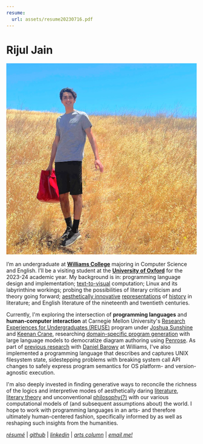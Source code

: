 ```yaml
---
resume:
  url: assets/resume20230716.pdf
---
```


# Rijul Jain

![Rijul Jain](assets/rijul-on-the-web.jpg) 

I’m an undergraduate at [**Williams College**](https://www.williams.edu/) majoring in Computer Science and English. I’ll be a visiting student at the [**University of Oxford**](https://www.exeter.ox.ac.uk/) for the 2023-24 academic year. My background is in: programming language design and implementation; [text-to-visual](https://github.com/rjainrjain/PixelPunk) computation; Linux and its labyrinthine workings; probing the possibilities of literary criticism and theory going forward; [aesthetically innovative](https://catalog.williams.edu/2223/engl/detail/?strm=1231&cn=318&crsid=021029&req_year=23) [representations](https://catalog.williams.edu/2223/engl/detail/?strm=1233&cn=483&crsid=018164&req_year=0) of [history](https://catalog.williams.edu/2122/engl/detail/?strm=1223&cn=402&crsid=020281&req_year=22) in literature; and English literature of the nineteenth and twentieth centuries.

Currently, I'm exploring the intersection of **programming languages** and **human-computer interaction** at Carnegie Mellon University's [Research Experiences for Undergraduates (REUSE)](https://www.cmu.edu/scs/s3d/reuse/) program under [Joshua Sunshine](https://www.cs.cmu.edu/~jssunshi/) and [Keenan Crane](https://www.cs.cmu.edu/~kmcrane/), researching [domain-specific program generation](assets/From_Prose_to_Programs_with_Penrose_REUSE_2023_Poster_Rijul_Jain.pdf) with large language models to democratize diagram authoring using [Penrose](https://penrose.cs.cmu.edu/). As part of [previous research](assets/bitfridge-poster.pdf) with [Daniel Barowy](http://www.cs.williams.edu/~dbarowy/) at Williams, I've also implemented a programming language that describes and captures UNIX filesystem state, sidestepping problems with breaking system call API changes to safely express program semantics for OS platform- and version-agnostic execution.

I'm also deeply invested in finding generative ways to reconcile the richness of the logics and interpretive modes of aesthetically daring [literature](https://www.ndbooks.com/book/the-rings-of-saturn/), [literary theory](https://thecharnelhouse.org/wp-content/uploads/2017/09/Fredric-Jameson-The-Antinomies-of-Realism-2015.pdf) and unconventional [philosophy](https://files.libcom.org/files/A%20Thousand%20Plateaus.pdf)[(?)](https://seansturm.files.wordpress.com/2012/06/benjamin-theses-on-the-philosophy-of-history.pdf) with our various computational models of (and subsequent assumptions about) the world. I hope to work with programming languages in an arts- and therefore ultimately human-centered fashion, specifically informed by as well as reshaping such insights from the humanities.

[_résumé_]({{page.resume.url}}) | [_github_](https://github.com/rjainrjain) | [_linkedin_](https://www.linkedin.com/in/rijul-jn/) | [_arts column_](https://williamsrecord.com/staff_name/rijul-jain/) | [_email me!_](mailto:rijul.jain@williams.edu)
